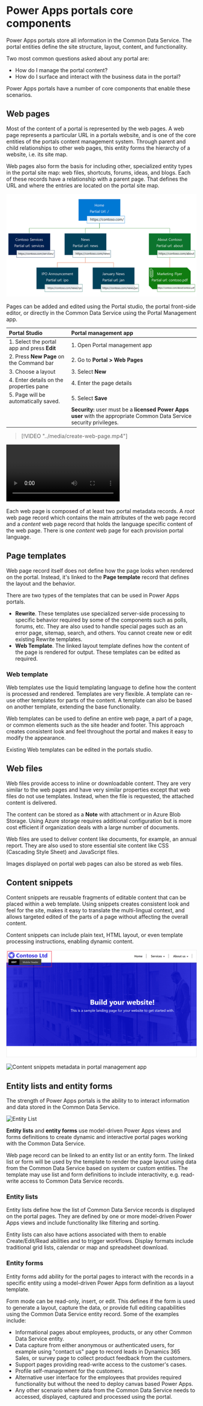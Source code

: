 # Power Apps portals core components

Power Apps portals store all information in the Common Data Service. The portal entities define the site structure, layout, content, and functionality.

Two most common questions asked about any portal are:

* How do I manage the portal content?
* How do I surface and interact with the business data in the portal?

Power Apps portals have a number of core components that enable these scenarios. 

## Web pages

Most of the content of a portal is represented by the web pages. A web page represents a particular URL in a portals website, and is one of the core entities of the portals content management system. Through parent and child relationships to other web pages, this entity forms the hierarchy of a website, i.e. its site map.

Web pages also form the basis for including other, specialized entity types in the portal site map: web files, shortcuts, forums, ideas, and blogs. Each of these records have a relationship with a parent page. That defines the URL and where the entries are located on the portal site map. 

![Site page hierarchy](../media/3-page-hierarchy.png)

Pages can be added and edited using the Portal studio, the portal front-side editor, or directly in the Common Data Service using the Portal Management app.

| Portal Studio                               | Portal management app                                        |
| :------------------------------------------ | :----------------------------------------------------------- |
| 1. Select the portal app and press **Edit** | 1. Open Portal management app                                |
| 2. Press **New Page** on the Command bar    | 2. Go to **Portal > Web Pages**                              |
| 3. Choose a layout                          | 3. Select **New**                                            |
| 4. Enter details on the properties pane     | 4. Enter the page details                                    |
| 5. Page will be automatically saved.        | 5. Select **Save**                                           |
|                                             | **Security:** user must be a **licensed Power Apps user** with the appropriate Common Data Service security privileges. |

> [!VIDEO "../media/create-web-page.mp4"]

<video src="../media/create-web-page.mp4"></video>

Each web page is composed of at least two portal metadata records.  A *root* web page record which contains the main attributes of the web page record and a *content* web page record that holds the language specific content of the web page.  There is one *content* web page for each provision portal language.

## Page templates

Web page record itself does not define how the page looks when rendered on the portal. Instead, it's linked to the **Page template** record that defines the layout and the behavior.

There are two types of the templates that can be used in Power Apps portals.

* **Rewrite**. These templates use specialized server-side processing to specific behavior required by some of the components such as polls, forums, etc. They are also used to handle special pages such as an error page, sitemap, search, and others.  You cannot create new or edit existing Rewrite templates.
* **Web Template**. The linked layout template defines how the content of the page is rendered for output. These templates can be edited as required.

### Web template 

Web templates use the liquid templating language to define how the content is processed and rendered. Templates are very flexible. A template can re-use other templates for parts of the content. A template can also be based on another template, extending the base functionality. 

Web templates can be used to define an entire web page, a part of a page, or common elements such as the site header and footer. This approach creates consistent look and feel throughout the portal and makes it easy to modify the appearance.

Existing Web templates can be edited in the portals studio.

## Web files

Web files provide access to inline or downloadable content. They are very similar to the web pages and have very similar properties except that web files do not use templates. Instead, when the file is requested, the attached content is delivered.

The content can be stored as a **Note** with attachment or in Azure Blob Storage. Using Azure storage requires additional configuration but is more cost efficient if organization deals with a large number of documents.

Web files are used to deliver content like documents, for example, an annual report. They are also used to store essential site content like CSS (Cascading Style Sheet) and JavaScript files.

Images displayed on portal web pages can also be stored as web files.

## Content snippets

Content snippets are reusable fragments of editable content that can be placed within a web template. Using snippets creates consistent look and feel for the site, makes it easy to translate the multi-lingual context, and allows targeted edited of the parts of a page without affecting the overall content.

Content snippets can include plain text, HTML layout, or even template processing instructions, enabling dynamic content. 

![Content snippets on a page](../media/1-6-content-snippet.png)

![Content snippets metadata in portal management app](../media/1-6.contentsnippetmetadata.png)

## Entity lists and entity forms

The strength of Power Apps portals is the ability to to interact information and data stored in the Common Data Service.

![Entity List](../media/1-6.EntityListStudio.png)

**Entity lists** and **entity forms** use model-driven Power Apps views and forms definitions to create dynamic and interactive portal pages working with the Common Data Service. 

Web page record can be linked to an entity list or an entity form. The linked list or form will be used by the template to render the page layout using data from the Common Data Service based on system or custom entities. The template may use list and form definitions to include interactivity, e.g. read-write access to Common Data Service records.

### Entity lists

Entity lists define how the list of Common Data Service records is displayed on the portal pages. They are defined by one or more model-driven Power Apps views and include functionality like filtering and sorting.

Entity lists can also have actions associated with them to enable Create/Edit/Read abilities and to trigger workflows. Display formats include traditional grid lists, calendar or map and spreadsheet download.

### Entity forms

Entity forms add ability for the portal pages to interact with the records in a specific entity using a model-driven Power Apps form definition as a layout template.

Form mode can be read-only, insert, or edit. This defines if the form is used to generate a layout, capture the data, or provide full editing capabilities using the Common Data Service entity record. Some of the examples include:

* Informational pages about employees, products, or any other Common Data Service entity.
* Data capture from either anonymous or authenticated users, for example using "contact us" page to record leads in Dynamics 365 Sales, or survey page to collect product feedback from the customers. 
* Support pages providing read-write access to the customer's cases. 
* Profile self-management for the customers.
* Alternative user interface for the employees that provides required functionality but without the need to deploy canvas based Power Apps.
* Any other scenario where data from the Common Data Service needs to accessed, displayed, captured and processed using the portal.